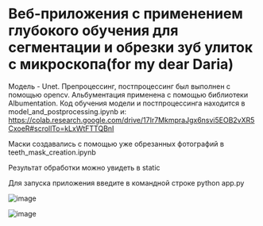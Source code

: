 # Веб-приложения c применением глубокого обучения для сегментации и обрезки зуб улиток с микроскопа(for my dear Daria)
Модель - Unet. Препроцессинг, постпроцессинг был выполнен с помощью opencv. Альбументация применена с помощью библиотеки Albumentation.
Код обучения модели и постпроцессинга находится в model_and_postprocessing.ipynb и:
https://colab.research.google.com/drive/17Ir7MkmpraJgx6nsvi5EOB2vXR5CxoeR#scrollTo=kLxWtFTTQBnI


Маски создавались с помощью уже обрезанных фотографий в teeth_mask_creation.ipynb


Результат обработки можно увидеть в static


Для запуска приложения введите в командной строке python app.py


![image](https://github.com/TungerPunch/snail_teeth_segmentation/assets/86575050/b00274b8-7702-4041-a3a8-aed070328506)


![image](https://github.com/TungerPunch/snail_teeth_segmentation/assets/86575050/e045c497-c11e-4d83-bf50-bbf2c2e6e989)
